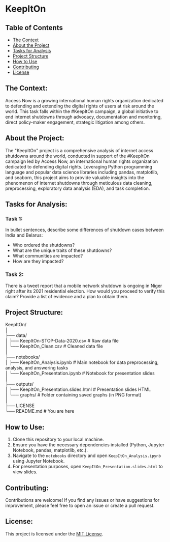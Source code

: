 # KeepItOn

## Table of Contents
- [The Context](#the-context)
- [About the Project](#about-the-project)
- [Tasks for Analysis](#tasks-for-analysis)
- [Project Structure](#project-structure)
- [How to Use](#how-to-use)
- [Contributing](#contributing)
- [License](#license)

## The Context:

Access Now is a growing international human rights organization dedicated to defending and extending the digital rights of users at risk around the world. This task falls within the #KeepItOn campaign, a global initiative to end internet shutdowns through advocacy, documentation and monitoring, direct policy-maker engagement, strategic litigation among others.

## About the Project:

The "KeepItOn" project is a comprehensive analysis of internet access shutdowns around the world, conducted in support of the #KeepItOn campaign led by Access Now, an international human rights organization dedicated to defending digital rights. Leveraging Python programming language and popular data science libraries including pandas, matplotlib, and seaborn, this project aims to provide valuable insights into the phenomenon of internet shutdowns through meticulous data cleaning, preprocessing, exploratory data analysis (EDA), and task completion.

## Tasks for Analysis:

### Task 1:
In bullet sentences, describe some differences of shutdown cases between India and Belarus:
- Who ordered the shutdowns?
- What are the unique traits of these shutdowns?
- What communities are impacted?
- How are they impacted?

### Task 2:
There is a tweet report that a mobile network shutdown is ongoing in Niger right after its 2021 residential election. How would you proceed to verify this claim? Provide a list of evidence and a plan to obtain them.

## Project Structure:

KeepItOn/<br>
│<br>
├── data/<br>
│   ├── KeepItOn-STOP-Data-2020.csv        # Raw data file<br>
│   └── KeepItOn_Clean.csv                 # Cleaned data file<br>
│<br>
├── notebooks/<br>
│   ├── KeepItOn_Analysis.ipynb            # Main notebook for data preprocessing, analysis, and answering tasks<br>
│   └── KeepItOn_Presentation.ipynb        # Notebook for presentation slides<br>
│<br>
├── outputs/<br>
│   ├── KeepItOn_Presentation.slides.html  # Presentation slides HTML<br>
│   └── graphs/                             # Folder containing saved graphs (in PNG format)<br>
│<br>
├── LICENSE<br>
└── README.md                              # You are here<br>



## How to Use:

1. Clone this repository to your local machine.
2. Ensure you have the necessary dependencies installed (Python, Jupyter Notebook, pandas, matplotlib, etc.).
3. Navigate to the `notebooks` directory and open `KeepItOn_Analysis.ipynb` using Jupyter Notebook.
4. For presentation purposes, open `KeepItOn_Presentation.slides.html` to view slides.

## Contributing:

Contributions are welcome! If you find any issues or have suggestions for improvement, please feel free to open an issue or create a pull request.

## License:

This project is licensed under the [MIT License](LICENSE).
